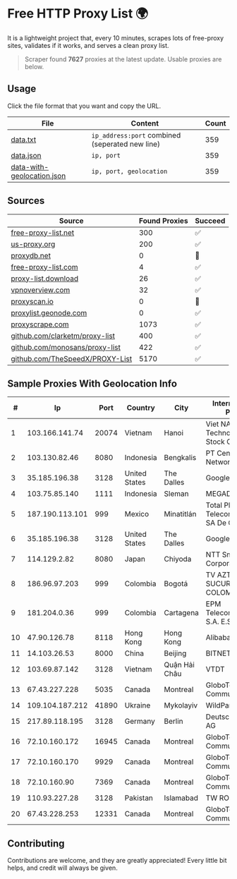 
# Free HTTP Proxy List 🌍

It is a lightweight project that, every 10 minutes, scrapes lots of free-proxy sites, validates if it works, and serves a clean proxy list.


> Scraper found **7627** proxies at the latest update. Usable proxies are below.

## Usage

Click the file format that you want and copy the URL.


|File|Content|Count|
|----|-------|-----|
|[data.txt](https://raw.githubusercontent.com/themiralay/Proxy-List-World/master/data.txt)|`ip_address:port` combined (seperated new line)|359|
|[data.json](https://raw.githubusercontent.com/themiralay/Proxy-List-World/master/data.json)|`ip, port`|359|
|[data-with-geolocation.json](https://raw.githubusercontent.com/themiralay/Proxy-List-World/master/data-with-geolocation.json)|`ip, port, geolocation`|359|

## Sources

|Source|Found Proxies|Succeed|
|------|-------------|-------|
|[free-proxy-list.net](https://free-proxy-list.net)|300|✅|
|[us-proxy.org](https://www.us-proxy.org)|200|✅|
|[proxydb.net](http://proxydb.net)|0|🚫|
|[free-proxy-list.com](https://free-proxy-list.com/?page=&port=&type%5B%5D=http&type%5B%5D=https&up_time=0&search=Search)|4|✅|
|[proxy-list.download](https://www.proxy-list.download/HTTP)|26|✅|
|[vpnoverview.com](https://vpnoverview.com/privacy/anonymous-browsing/free-proxy-servers)|32|✅|
|[proxyscan.io](https://www.proxyscan.io)|0|🚫|
|[proxylist.geonode.com](https://proxylist.geonode.com/api/proxy-list?limit=300&page=1&sort_by=lastChecked&sort_type=desc&protocols=http,https)|0|✅|
|[proxyscrape.com](https://api.proxyscrape.com/v2/?request=displayproxies&protocol=http&timeout=10000&country=all&ssl=all&anonymity=all)|1073|✅|
|[github.com/clarketm/proxy-list](https://raw.githubusercontent.com/clarketm/proxy-list/master/proxy-list-raw.txt)|400|✅|
|[github.com/monosans/proxy-list](https://raw.githubusercontent.com/monosans/proxy-list/main/proxies/http.txt)|422|✅|
|[github.com/TheSpeedX/PROXY-List](https://raw.githubusercontent.com/TheSpeedX/PROXY-List/master/http.txt)|5170|✅|


## Sample Proxies With Geolocation Info

|#|Ip|Port|Country|City|Internet Service Provider|
|-|--|----|-------|----|-------------------------|
|1|103.166.141.74|20074|Vietnam|Hanoi|Viet NAM Cloud Technology Joint Stock Company|
|2|103.130.82.46|8080|Indonesia|Bengkalis|PT Central Digital Network|
|3|35.185.196.38|3128|United States|The Dalles|Google LLC|
|4|103.75.85.140|1111|Indonesia|Sleman|MEGADATA|
|5|187.190.113.101|999|Mexico|Minatitlán|Total Play Telecomunicaciones SA De CV|
|6|35.185.196.38|3128|United States|The Dalles|Google LLC|
|7|114.129.2.82|8080|Japan|Chiyoda|NTT SmartConnect Corporation|
|8|186.96.97.203|999|Colombia|Bogotá|TV AZTECA SUCURSAL COLOMBIA|
|9|181.204.0.36|999|Colombia|Cartagena|EPM Telecomunicaciones S.A. E.S.P.|
|10|47.90.126.78|8118|Hong Kong|Hong Kong|Alibaba.com LLC|
|11|14.103.26.53|8000|China|Beijing|BITNET|
|12|103.69.87.142|3128|Vietnam|Quận Hải Châu|VTDT|
|13|67.43.227.228|5035|Canada|Montreal|GloboTech Communications|
|14|109.104.187.212|41890|Ukraine|Mykolayiv|WildPark Co|
|15|217.89.118.195|3128|Germany|Berlin|Deutsche Telekom AG|
|16|72.10.160.172|16945|Canada|Montreal|GloboTech Communications|
|17|72.10.160.170|9929|Canada|Montreal|GloboTech Communications|
|18|72.10.160.90|7369|Canada|Montreal|GloboTech Communications|
|19|110.93.227.28|3128|Pakistan|Islamabad|TW RO|
|20|67.43.228.253|12331|Canada|Montreal|GloboTech Communications|



## Contributing

Contributions are welcome, and they are greatly appreciated! Every
little bit helps, and credit will always be given.

